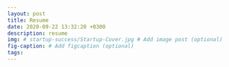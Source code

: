 ```yaml
---
layout: post
title: Resume
date: 2020-09-22 13:32:20 +0300
description: resume
img: # startup-success/Startup-Cover.jpg # Add image post (optional)
fig-caption: # Add figcaption (optional)
tags: 
---
```



<object data="{{../assets/img/resume/Resume_MG_9.22.20.pdf}}" width="1000" height="1000" type='application/pdf'/>